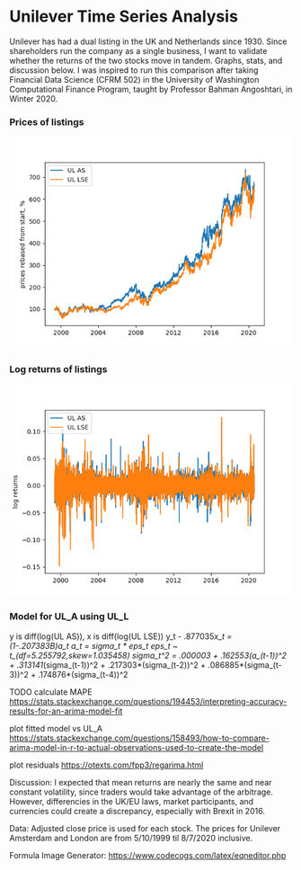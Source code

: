 # Unilever Time Series Analysis

Unilever has had a dual listing in the UK and Netherlands since 1930. Since shareholders run the company as a single business, I want to validate whether the returns of the two stocks move in tandem. Graphs, stats, and discussion below. I was inspired to run this comparison after taking Financial Data Science (CFRM 502) in the University of Washington Computational Finance Program, taught by Professor Bahman Angoshtari, in Winter 2020.

### Prices of listings
![Unilever joint](images/Unilever_joint.png)

### Log returns of listings
![Unilever joint_log_returns](images/Unilever_joint_log_ret.png)


### Model for UL_A using UL_L
y is diff(log(UL AS)), x is diff(log(UL LSE))
y_t - .877035*x_t  = (1-.207383B)*a_t
a_t = sigma_t * eps_t
eps_t ~ t_(df=5.255792,skew=1.035458)
sigma_t^2 = .000003 + .162553*(a_(t-1))^2 + .313141*(sigma_(t-1))^2 + .217303*(sigma_(t-2))^2 + .086885*(sigma_(t-3))^2 + .174876*(sigma_(t-4))^2

TODO
calculate MAPE
https://stats.stackexchange.com/questions/194453/interpreting-accuracy-results-for-an-arima-model-fit

plot fitted model vs UL_A 
https://stats.stackexchange.com/questions/158493/how-to-compare-arima-model-in-r-to-actual-observations-used-to-create-the-model

plot residuals
https://otexts.com/fpp3/regarima.html

Discussion:
I expected that mean returns are nearly the same and near constant volatility, since traders would take advantage of the arbitrage. However, differencies in the UK/EU laws, market participants, and currencies could create a discrepancy, especially with Brexit in 2016.

Data: Adjusted close price is used for each stock. The prices for Unilever Amsterdam and London are from 5/10/1999 til 8/7/2020 inclusive.

Formula Image Generator: https://www.codecogs.com/latex/eqneditor.php

